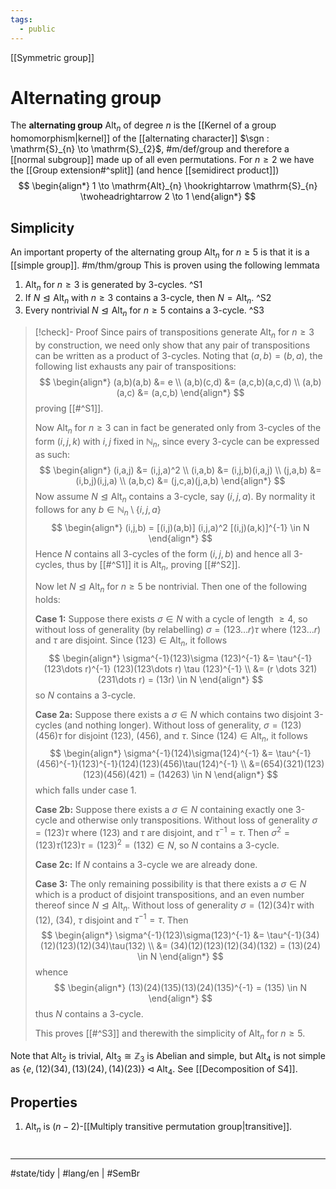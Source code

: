 ```yaml
---
tags:
  - public
---
```

[[Symmetric group]]
# Alternating group

The **alternating group** $\mathrm{Alt}_{n}$ of degree $n$ is the [[Kernel of a group homomorphism|kernel]] of the [[alternating character]] $\sgn : \mathrm{S}_{n} \to \mathrm{S}_{2}$, #m/def/group 
and therefore a [[normal subgroup]] made up of all even permutations.
For $n \geq 2$ we have the [[Group extension#^split]] (and hence [[semidirect product]])
$$
\begin{align*}
1 \to \mathrm{Alt}_{n} \hookrightarrow \mathrm{S}_{n}  \twoheadrightarrow 2 \to 1
\end{align*}
$$

## Simplicity

An important property of the alternating group $\mathrm{Alt}_{n}$ for $n \geq 5$ is that it is a [[simple group]]. #m/thm/group 
This is proven using the following lemmata

1. $\mathrm{Alt}_{n}$ for $n \geq 3$ is generated by 3-cycles. ^S1
2. If $N \trianglelefteq \mathrm{Alt}_{n}$ with $n \geq 3$ contains a 3-cycle, then $N = \mathrm{Alt}_{n}$. ^S2
3. Every nontrivial $N \trianglelefteq\mathrm{Alt}_{n}$ for $n \geq 5$ contains a 3-cycle. ^S3

> [!check]- Proof
> Since pairs of transpositions generate $\mathrm{Alt}_{n}$ for $n \geq 3$ by construction,
> we need only show that any pair of transpositions can be written as a product of 3-cycles.
> Noting that $(a,b)=(b,a)$,
> the following list exhausts any pair of transpositions:
> $$
> \begin{align*}
> (a,b)(a,b) &= e \\
> (a,b)(c,d) &= (a,c,b)(a,c,d) \\
> (a,b)(a,c) &= (a,c,b)
> \end{align*}
> $$
> proving [[#^S1]].
> 
> Now $\mathrm{Alt}_{n}$ for $n \geq 3$ can in fact be generated only from 3-cycles of the form $(i,j,k)$ with $i,j$ fixed in $\mathbb{N}_{n}$,
> since every 3-cycle can be expressed as such:
> $$
> \begin{align*}
> (i,a,j) &= (i,j,a)^2 \\
> (i,a,b) &= (i,j,b)(i,a,j) \\
> (j,a,b) &= (i,b,j)(i,j,a) \\
> (a,b,c) &= (j,c,a)(j,a,b)
> \end{align*}
> $$
> Now assume $N \trianglelefteq \mathrm{Alt}_{n}$ contains a 3-cycle, say $(i,j,a)$.
> By normality it follows for any $b \in \mathbb{N}_{n} \setminus \{ i,j,a \}$
> $$
> \begin{align*}
> (i,j,b) = [(i,j)(a,b)] (i,j,a)^2 [(i,j)(a,k)]^{-1} \in N
> \end{align*}
> $$
> Hence $N$ contains all 3-cycles of the form $(i,j,b)$ and hence all 3-cycles,
> thus by [[#^S1]] it is $\mathrm{Alt}_{n}$, proving [[#^S2]].
> 
> Now let $N \trianglelefteq\mathrm{Alt}_{n}$ for $n \geq 5$ be nontrivial.
> Then one of the following holds:
> 
> **Case 1:** Suppose there exists $\sigma \in N$ with a cycle of length $\geq4$,
> so without loss of generality (by relabelling) $\sigma = (123 \dots r)\tau$
> where $(123 \dots r)$ and $\tau$ are disjoint.
> Since $(123) \in \mathrm{Alt}_{n}$, it follows
> $$
> \begin{align*}
>  \sigma^{-1}(123)\sigma (123)^{-1} &= \tau^{-1}(123\dots r)^{-1} (123)(123\dots r) \tau (123)^{-1} \\
>  &= (r \dots 321)(231\dots r) = (13r) \in N
> \end{align*}
> $$
> so $N$ contains a 3-cycle.
> 
> 
> **Case 2a:** Suppose there exists a $\sigma \in N$ which contains two disjoint 3-cycles (and nothing longer).
> Without loss of generality, $\sigma = (123)(456)\tau$ for disjoint $(123)$, $(456)$, and $\tau$.
> Since $(124) \in \mathrm{Alt}_{n}$, it follows
> $$
> \begin{align*}
> \sigma^{-1}(124)\sigma(124)^{-1} 
> &= \tau^{-1}(456)^{-1}(123)^{-1}(124)(123)(456)\tau(124)^{-1} \\
> &=(654)(321)(123)(123)(456)(421) = (14263) \in N
> \end{align*}
> $$
> which falls under case 1.
> 
> **Case 2b:** Suppose there exists a $\sigma \in N$ containing exactly one 3-cycle and otherwise only transpositions.
> Without loss of generality $\sigma = (123) \tau$ where $(123)$ and $\tau$ are disjoint,
> and $\tau^{-1}=\tau$.
> Then $\sigma^2 = (123)\tau(123)\tau = (123)^2 = (132) \in N$,
> so $N$ contains a 3-cycle.
> 
> **Case 2c:** If $N$ contains a 3-cycle we are already done.
> 
> **Case 3:** The only remaining possibility is that there exists a $\sigma \in N$ which is a product of disjoint transpositions,
> and an even number thereof since $N \trianglelefteq \mathrm{Alt}_{n}$.
> Without loss of generality $\sigma = (12)(34)\tau$ with $(12)$, $(34)$, $\tau$ disjoint and $\tau^{-1} = \tau$.
> Then
> $$
> \begin{align*}
> \sigma^{-1}(123)\sigma(123)^{-1} &= \tau^{-1}(34)(12)(123)(12)(34)\tau(132) \\
> &= (34)(12)(123)(12)(34)(132) = (13)(24) \in N
> \end{align*}
> $$
> whence
> $$
> \begin{align*}
> (13)(24)(135)(13)(24)(135)^{-1} = (135) \in N
> \end{align*}
> $$
> thus $N$ contains a 3-cycle.
> 
> This proves [[#^S3]] and therewith the simplicity of $\mathrm{Alt}_{n}$ for $n \geq 5$.
> <span class="QED"/>

Note that $\mathrm{Alt}_{2}$ is trivial, $\mathrm{Alt}_{3} \cong \mathbb{Z}_{3}$ is Abelian and simple,
but $\mathrm{Alt}_{4}$ is not simple as $\{ e,(12)(34),(13)(24),(14)(23) \} \triangleleft \mathrm{Alt}_{4}$.
See [[Decomposition of S4]].

## Properties

1. $\mathrm{Alt}_{n}$ is $(n-2)$-[[Multiply transitive permutation group|transitive]].

#
---
#state/tidy | #lang/en | #SemBr
